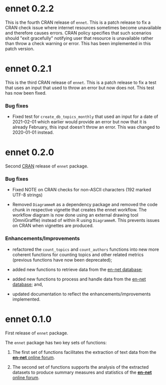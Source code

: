 # ennet 0.2.2

This is the fourth CRAN release of `ennet`. This is a patch release to fix a
CRAN check issue where internet resources sometimes become unavailable and
therefore causes errors. CRAN policy specifies that such scenarios should
"exit gracefully" notifying user that resource is unavailable rather than
throw a check warning or error. This has been implemented in this patch version.

# ennet 0.2.1

This is the third CRAN release of `ennet`. This is a patch release to fix a
test that uses an input that used to throw an error but now does not. This
test has now been fixed.

### Bug fixes

* Fixed test for `create_db_topics_monthly` that used an input for a date of
2021-02-01 which earlier would provide an error but now that it is already
February, this input doesn't throw an error. This was changed to
2020-01-01 instead.

# ennet 0.2.0

Second [CRAN](https://cran.r-project.org) release of `ennet` package.

### Bug fixes

* Fixed NOTE on CRAN checks for non-ASCII characters (192 marked UTF-8 strings)

* Removed `DiagrammeR` as a dependency package and removed the code chunk in 
respective vignette that creates the ennet workflow. The workflow diagram is
now done using an external drawing tool (OmniGraffle) instead of within R using
`DiagrammeR`. This prevents issues on CRAN when vignettes are produced.

### Enhancements/Improvements

* refactored the `count_topics` and `count_authors` functions into new more
coherent functions for counting topics and other related metrics (previous
functions have now been deprecated);

* added new functions to retrieve data from the [en-net database](https://github.com/katilingban/ennet_db);

* added new functions to process and handle data from the [en-net database](https://github.com/katilingban/ennet_db); and,

* updated documentation to reflect the enhancements/improvements implemented.

# ennet 0.1.0

First release of `ennet` package.

The `ennet` package has two key sets of functions:

1. The first set of functions facilitates the extraction of text data from the 
[**en-net** online forum](https://www.en-net.org). 

2. The second set of functions supports the analysis of the extracted datasets 
to produce summary measures and statistics of the 
[**en-net** online forum](https://www.en-net.org).
